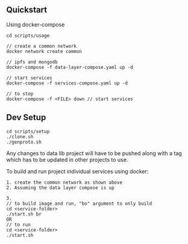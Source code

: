 ## Quickstart
Using docker-compose
```
cd scripts/usage

// create a common network
docker network create common

// ipfs and mongodb
docker-compose -f data-layer-compose.yaml up -d

// start services
docker-compose -f services-compose.yaml up -d

// to stop
docker-compose -f <FILE> down // start services
```

## Dev Setup
```
cd scripts/setup
./clone.sh
./genproto.sh
```

Any changes to data lib project will have to be pushed along with a tag which has to be updated in other projects to use.

To build and run project individual services using docker:

```
1. create the common network as shown above
2. Assuming the data layer compose is up

3.
// to build image and run, "bo" argument to only build 
cd <service-folder>
./start.sh br
OR
// to run
cd <service-folder>
./start.sh
```
